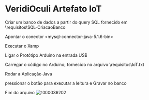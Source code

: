 # VeridiOculi Artefato IoT

Criar um banco de dados a partir do query SQL fornecido em \requisitos\SQL-CriacaoBanco

Apontar o conector <mysql-connector-java-5.1.6-bin>

Executar o Xamp

Ligar o Protótipo Arduino na entrada USB

Carregar o código no Arduino, fornecido no arquivo \requisitos\IoT.txt

Rodar a Aplicação Java

pressionar o botão para executar a leitura e Gravar no banco

Fim do arquivo
![1000039202](https://github.com/fuzilo/PrototpoArduino/assets/19290063/ccba8dfa-43ee-4f14-b74f-7734669d7661)

